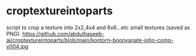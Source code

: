 # croptextureintoparts
script to crop a texture into 2x2,4x4 and 6x6...etc small textures (saved as PNG).
https://github.com/abdulhaseeb-ai/croptextureintoparts/blob/main/kontorn-boonyanate-john-comp-v004.jpg
